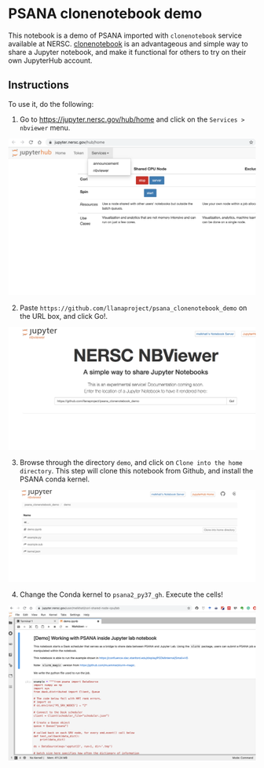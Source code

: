# PSANA clonenotebook demo

This notebook is a demo of PSANA imported with `clonenotebook` service
available at NERSC. [clonenotebook](https://github.com/NERSC/clonenotebooks)
is an advantageous and simple way to share a Jupyter notebook, and make it
functional for others to try on their own JupyterHub account.

## Instructions

To use it, do the following:

1. Go to https://jupyter.nersc.gov/hub/home and click on the `Services > nbviewer` menu.

![Services](images/1.png)

2. Paste `https://github.com/llanaproject/psana_clonenotebook_demo` on the URL box, and click Go!.

![Go](images/2.png)

3. Browse through the directory `demo`, and click on `Clone into the home
directory`. This step will clone this notebook from Github, and install the
PSANA conda kernel.

![Clone](images/3.png)

4. Change the Conda kernel to `psana2_py37_gh`.  Execute the cells!

![Work](images/4.png)